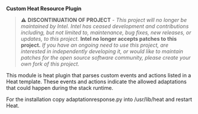 **Custom Heat Resource Plugin**

> :warning: **DISCONTINUATION OF PROJECT** - 
> *This project will no longer be maintained by Intel.
> Intel has ceased development and contributions including, but not limited to, maintenance, bug fixes, new releases, or updates, to this project.*
> **Intel no longer accepts patches to this project.**
> *If you have an ongoing need to use this project, are interested in independently developing it, or would like to maintain patches for the open source software community, please create your own fork of this project.*

This module is heat plugin that parses custom events and actions listed in a Heat template. 
These events and actions indicate the allowed adaptations that could happen during the stack runtime. 

For the installation copy adaptationresponse.py into /usr/lib/heat and restart Heat.


